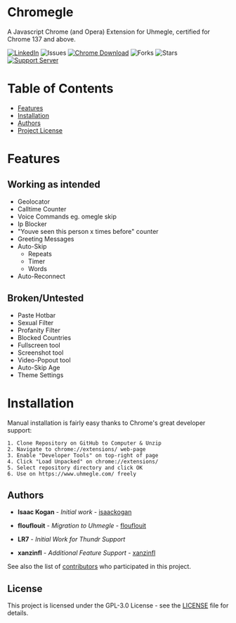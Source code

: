 Chromegle
==================
A Javascript Chrome (and Opera) Extension for Uhmegle, certified for Chrome 137 and above. 

 [![LinkedIn](https://img.shields.io/badge/LinkedIn-0077B5?style=for-the-badge&logo=linkedin&logoColor=white&style=flat-square)](https://www.linkedin.com/in/isaac-kogan-5a45b9193/ ) ![Issues](https://img.shields.io/github/issues/ChromegleApp/Chromegle) [![Chrome Download](https://img.shields.io/chrome-web-store/users/gcbbaikjfjmidabapdnebofcmconhdbn)](https://chrome.google.com/webstore/detail/chromegle-omegle-ip-pulle/gcbbaikjfjmidabapdnebofcmconhdbn?hl=en&authuser=0) ![Forks](https://img.shields.io/github/forks/ChromegleApp/Chromegle) ![Stars](https://img.shields.io/github/stars/ChromegleApp/Chromegle) [![Support Server](https://img.shields.io/discord/922231395605159987.svg?color=7289da&logo=discord&style=flat-square)](https://discord.gg/YtZfPN2rHz)

# Table of Contents
- [Features](#features)
- [Installation](#installation)
- [Authors](#authors)
- [Project License](#license)

# Features

## Working as intended
- Geolocator
- Calltime Counter
- Voice Commands eg. omegle skip
- Ip Blocker
- "Youve seen this person x times before" counter
- Greeting Messages
- Auto-Skip
  - Repeats
  - Timer
  - Words
- Auto-Reconnect

## Broken/Untested
- Paste Hotbar
- Sexual Filter
- Profanity Filter
- Blocked Countries
- Fullscreen tool
- Screenshot tool
- Video-Popout tool
- Auto-Skip Age
- Theme Settings

# Installation

Manual installation is fairly easy thanks to Chrome's great developer support:
```
1. Clone Repository on GitHub to Computer & Unzip
2. Navigate to chrome://extensions/ web-page
3. Enable "Developer Tools" on top-right of page
4. Click "Load Unpacked" on chrome://extensions/
5. Select repository directory and click OK
6. Use on https://www.uhmegle.com/ freely
```

## Authors

* **Isaac Kogan** - *Initial work* - [isaackogan](https://github.com/isaackogan)

* **flouflouit** - *Migration to Uhmegle* - [flouflouit](https://github.com/flouflouit)

* **LR7** - *Initial Work for Thundr Support*

* **xanzinfl** - *Additional Feature Support* - [xanzinfl](https://github.com/xanzinfl)

See also the list of [contributors](https://github.com/ChromegleApp/Chromegle/contributors) who participated in this project.

## License

This project is licensed under the GPL-3.0 License - see the [LICENSE](LICENSE) file for details.
